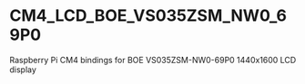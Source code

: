 # CM4_LCD_BOE_VS035ZSM_NW0_69P0
Raspberry Pi CM4 bindings for BOE VS035ZSM-NW0-69P0 1440x1600 LCD display 
